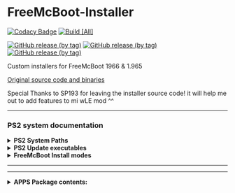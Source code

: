 # FreeMcBoot-Installer

[![Codacy Badge](https://api.codacy.com/project/badge/Grade/3a7e81446817406a94eeb77bcc3762dd)](https://app.codacy.com/gh/israpps/FreeMcBoot-Installer?utm_source=github.com&utm_medium=referral&utm_content=israpps/FreeMcBoot-Installer&utm_campaign=Badge_Grade_Settings)
[![Build [All]](https://github.com/israpps/FreeMcBoot-Installer/actions/workflows/compile-core.yml/badge.svg)](https://github.com/israpps/FreeMcBoot-Installer/actions/workflows/compile-core.yml)

[![GitHub release (by tag)](https://img.shields.io/github/downloads/israpps/FreeMcBoot-installer/latest-1965/total?color=black&label=downloads%20%5B1.965%5D)](https://github.com/israpps/FreeMcBoot-Installer/releases/tag/latest-1965)
[![GitHub release (by tag)](https://img.shields.io/github/downloads/israpps/FreeMcBoot-installer/latest-1966/total?color=black&label=downloads%20%5B1.966%5D)](https://github.com/israpps/FreeMcBoot-Installer/releases/tag/latest-1966)
[![GitHub release (by tag)](https://img.shields.io/github/downloads/israpps/FreeMcBoot-Installer/APPS/total?color=000000&label=Apps%20Pack)](https://github.com/israpps/FreeMcBoot-Installer/releases/tag/APPS)

 Custom installers for FreeMcBoot 1966 & 1.965


[Original source code and binaries](https://sites.google.com/view/ysai187/home/projects/fmcbfhdb)

Special Thanks to SP193 for leaving the installer source code! it will help me out to add features to mi wLE mod ^^

-----

### PS2 system documentation

<details>
  <summary> <b> PS2 System Paths </b> </summary>

 __Region__   |__System update__ __*1__| __Data folder__ | __DVD Player Update__ |
------------- | --------------- | --------------- | --------------------- |
__Japanese__  | `BIEXEC-SYSTEM` | `BIDATA-SYSTEM` |  `BIEXEC-DVDPLAYER`   |
__American__  | `BAEXEC-SYSTEM` | `BADATA-SYSTEM` |  `BAEXEC-DVDPLAYER`   |
__Asian__     | `BAEXEC-SYSTEM` | `BADATA-SYSTEM` |  `BAEXEC-DVDPLAYER`   |
__European__  | `BEEXEC-SYSTEM` | `BEDATA-SYSTEM` |  `BEEXEC-DVDPLAYER`   |
__Chinese__   | `BCEXEC-SYSTEM` | `BCDATA-SYSTEM` |  `BCEXEC-DVDPLAYER`   |

##### notes:
__*1__: FreeMcBoot is installed on these folders
</details>

<details>
  <summary> <b> PS2 Update executables </b> </summary>
<p>

__Region__| __Model__  |__Chassis__| __ROM__|__ELF filename__|
--------- | ---------- | --------- | ------ | ------------- |
__Japan__      | `SCPH-10000` |    `A`    | `1.00 J` |   `osdsys.elf`  |
__Japan__      | `SCPH-10000` |    `A`    | `1.01 J` |	`osd110.elf`  |
__Japan__      | `SCPH-15000` |    `A`    | `1.01 J` |   `osd110.elf`  |
__Japan__      | `SCPH-18000` |  `A+/AB`  | `1.20 J` |	`osd130.elf`  |
__America__    | `SCPH-30001` |   `B/B'`  | `1.10 A` |   `osd120.elf`  |
__America__    | `SCPH-30001` |   `C/C'`  | `1.20 A` |	`osd130.elf`	|
__Europe__     | `SCPH-30002`/`3`/`4` | `C/C'` | `1.20 E` | `osd130.elf` |
__All__        | Most models  | `D` and newer | `1.50` and newer | `osdmain.elf` or `osdXXX.elf`
__Japan__      | PSX (`DESR`)| - |  `1.80` or `2.10` | `xosdmain.elf`

</p>
</details>

<details>
  <summary> <b> FreeMcBoot Install modes </b> </summary>
<p>

__Install Mode__ | __Description__  | __where will it work?__
---------------- | ---------------- | ---------
`Normal`         | installs FreeMcBoot on the system path used by your console (`osdmain.elf` has higher priority than `osdXXX.elf` if your console supports both files) |  the PS2 that you're using to install FreeMcBoot and any other consoles that supports the same path __*1__
`Cross-model`    | installs FreeMcBoot into every needed path for your `B?EXEC-SYSTEM` Folder |  every PS2 that uses the same region for the system update folder than the PS2 used for installation
`Cross-region`   | installs FreeMcBoot for every file needed for every system folder | every PS2 excluding `SCPH-9XXXX` and __PS2TV__
`Multi-Install` (the one on main menu)| same as `Cross-region`, but __CORRUPTS MEMORY CARD FILESYSTEM IN THE PROCESS__ | every PS2 excluding `SCPH-9XXXX` and __PS2TV__

##### notes:

__*1__: take a look at the previous table (_PS2 Update executables_)

</p>
</details>

------

------




<details>
  <summary> <b> APPS Package contents: </b> </summary>

```ini
ESR ESR r10f_direct
[Open PS2 Loader]
1.0.0
latest
0.9.3
0.9.2
0.9.1
0.9.0
0.8
0.7
0.6
0.5
[Cheats]
Cheat device (PAL)
Cheat device (NTSC)
[uLaunchELF]
4.43x_isr
4.43x_isr_hdd
4.43a 41e4ebe
4.43a_khn
4.43a latest
[MultiMedia]
SMS
Argon
[PS2ESDL]
v0.810 OB
v0.825 OB
[GSM]
v0.23x
v0.38
[Emulators]
FCEU
InfoNES
SNES Station (0.2.4S)
SNES Station (0.2.6C)
SNES9x
InfoGB
GPS2
GPSP-KAI
ReGBA
TempGBA
VBAM
PVCS
RetroArch (1.9.1)
[Utilities]
MechaPwn 2.0
LensChanger 1.2b
Padtest
RDRAM TEST
PS2 Ident
HDD Checker v0.964
Memory Card Anihilator 2.0
Launch disc
Shutdown System app
```

</details>
